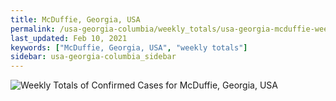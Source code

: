 ```yaml
---
title: McDuffie, Georgia, USA
permalink: /usa-georgia-columbia/weekly_totals/usa-georgia-mcduffie-weekly_totals.html
last_updated: Feb 10, 2021
keywords: ["McDuffie, Georgia, USA", "weekly totals"]
sidebar: usa-georgia-columbia_sidebar
---
```


![Weekly Totals of Confirmed Cases for McDuffie, Georgia, USA](/covid_tracker/images/graphs/usa-georgia-mcduffie-weekly_totals_graph.png)
